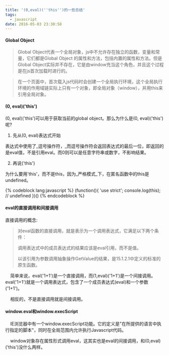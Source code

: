 ```yaml
---
title: '(0,eval)(''this'')的一些总结'
tags:
  - javascript
date: 2016-05-03 23:30:58
---
```


#### Global Object

> Global Object代表一个全局对象，js中不允许存在独立的函数，变量和常量，它们都是Global Object 的属性和方法，包括内置的属性和方法。但是Global Object实际并不存在，它是由window充当这个角色，并且这个过程是在js首次加载时进行的。

> 在一个页面中，首次载入js代码时会创建一个全局执行环境，这个全局执行环境的作用域链实际上只有一个对象，即全局对象（window），并用this来引用全局对象。 <!--more-->

#### (0, eval)('this')

(0, eval)('this')可以用于获取当前的global object。那么为什么是(0, eval)('this')呢?

1.  先从(0, eval)表达式开始

表达式中使用了_逗号操作符，_而逗号操作符会返回表达式的最后一位，即返回的是eval值，不是引用eval。而0则可以是任意字符串或数字，不影响结果。

2.  再说('this')

为什么要用'this'，而不是this，因为_严格模式_下，在匿名函数中的this是undefined。

{% codeblock lang:javascript %}
(function(){
'use strict'; 
  console.log(this); // undefined
})() 
{% endcodeblock %}

#### eval的直接调用和间接调用

直接调用的概念:

> 对eval函数的直接调用，就是表示为一个调用表达式，它满足以下两个条件：
> 
> 调用表达式中的成员表达式的结果应该是eval引用，而不是值。
> 
> 以该引用为参数调用抽象操作GetValue的结果，是15.1.2.1中定义的标准的原生函数。

    简单来说，eval('1+1')是一个直接调用，而(1,eval)('1+1')是一个间接调用。eval('1+1')就是一个调用表达式，包含了一个成员表达式(eval)和一个参数('1+1')。

    相反的，不是直接调用就是间接调用。

#### window.eval和window.execScript

    IE浏览器中有一个window.execScript功能。它的定义是"在所提供的语言中执行指定的脚本"，同时在全局范围内允许执行Javascript代码。

    window对象存在属性形式调用eval，这其实也是eval的间接调用，和(0,eval)('this')没什么两样。
